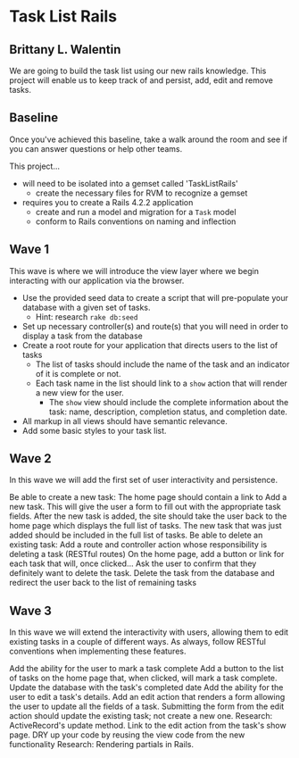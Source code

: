 # Task List Rails
## Brittany L. Walentin

We are going to build the task list using our new rails knowledge. This project will enable us to keep track of and persist, add, edit and remove tasks.

## Baseline
Once you've achieved this baseline, take a walk around the room and see if you can answer questions or help other teams.

This project...

- will need to be isolated into a gemset called 'TaskListRails'
  - create the necessary files for RVM to recognize a gemset
- requires you to create a Rails 4.2.2 application
  - create and run a model and migration for a `Task` model
  - conform to Rails conventions on naming and inflection

## Wave 1
This wave is where we will introduce the view layer where we begin interacting with our application via the browser.

  - Use the provided seed data to create a script that will pre-populate your database with a given set of tasks.
    - Hint: research `rake db:seed`
  - Set up necessary controller(s) and route(s) that you will need in order to display a task from the database
  - Create a root route for your application that directs users to the list of tasks
    - The list of tasks should include the name of the task and an indicator of it is complete or not.
    - Each task name in the list should link to a `show` action that will render a new view for the user.
      - The `show` view should include the complete information about the task: name, description, completion status, and completion date.
  - All markup in all views should have semantic relevance.
  - Add some basic styles to your task list.

## Wave 2

  In this wave we will add the first set of user interactivity and persistence.

  Be able to create a new task:
  The home page should contain a link to Add a new task. This will give the user a form to fill out with the appropriate task fields.
  After the new task is added, the site should take the user back to the home page which displays the full list of tasks. The new task that was just added should be included in the full list of tasks.
  Be able to delete an existing task:
  Add a route and controller action whose responsibility is deleting a task (RESTful routes)
  On the home page, add a button or link for each task that will, once clicked...
  Ask the user to confirm that they definitely want to delete the task.
  Delete the task from the database and redirect the user back to the list of remaining tasks

## Wave 3

In this wave we will extend the interactivity with users, allowing them to edit existing tasks in a couple of different ways. As always, follow RESTful conventions when implementing these features.

Add the ability for the user to mark a task complete
Add a button to the list of tasks on the home page that, when clicked, will mark a task complete.
Update the database with the task's completed date
Add the ability for the user to edit a task's details.
Add an edit action that renders a form allowing the user to update all the fields of a task.
Submitting the form from the edit action should update the existing task; not create a new one.
Research: ActiveRecord's update method.
Link to the edit action from the task's show page.
DRY up your code by reusing the view code from the new functionality
Research: Rendering partials in Rails.
